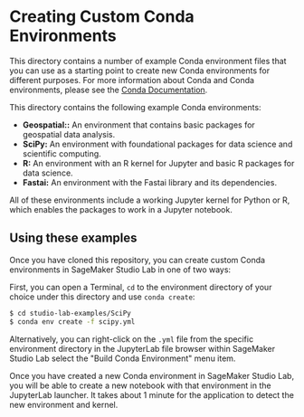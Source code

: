 
# Creating Custom Conda Environments

This directory contains a number of example Conda environment files that you can use as a starting
point to create new Conda environments for different purposes. For more information about Conda
and Conda environments, please see the [Conda Documentation](https://docs.conda.io/projects/conda/en/latest/index.html).

This directory contains the following example Conda environments:

- **Geospatial::** An environment that contains basic packages for geospatial data analysis.
- **SciPy:** An environment with foundational packages for data science and scientific computing.
- **R:** An environment with an R kernel for Jupyter and basic R packages for data science.
- **Fastai:** An environment with the Fastai library and its dependencies.

All of these environments include a working Jupyter kernel for Python or R, which enables the packages to work in
a Jupyter notebook.

## Using these examples

Once you have cloned this repository, you can create custom Conda environments in SageMaker Studio Lab in one of two ways:

First, you can open a Terminal, `cd` to the environment directory of your choice under this directory and use `conda create`:

```bash
$ cd studio-lab-examples/SciPy
$ conda env create -f scipy.yml
```    

Alternatively, you can right-click on the `.yml` file from the specific environment directory in the JupyterLab file browser within SageMaker Studio Lab select the "Build Conda Environment" menu item.

Once you have created a new Conda environment in SageMaker Studio Lab, you will be able to create a new notebook with that environment in the JupyterLab launcher. It takes about 1 minute for the application to detect the new environment and kernel.
